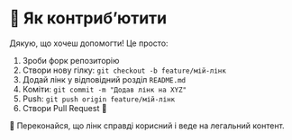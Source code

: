 # 🤝 Як контриб’ютити

Дякую, що хочеш допомогти! Це просто:

1. Зроби форк репозиторію
2. Створи нову гілку: `git checkout -b feature/мій-лінк`
3. Додай лінк у відповідний розділ `README.md`
4. Коміти: `git commit -m "Додав лінк на XYZ"`
5. Push: `git push origin feature/мій-лінк`
6. Створи Pull Request 🚀

📝 Переконайся, що лінк справді корисний і веде на легальний контент.
